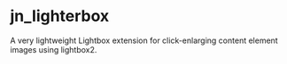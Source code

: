 # jn_lighterbox
A very lightweight Lightbox extension for click-enlarging content element images using lightbox2.
